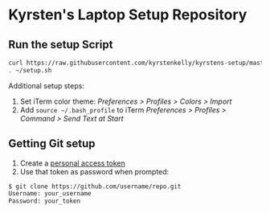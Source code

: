 # Kyrsten's Laptop Setup Repository

## Run the setup Script
```bash
curl https://raw.githubusercontent.com/kyrstenkelly/kyrstens-setup/master/setup.sh > ~/setup.sh
. ~/setup.sh
```

Additional setup steps:
1. Set iTerm color theme: _Preferences > Profiles > Colors > Import_
2. Add `source ~/.bash_profile` to iTerm _Preferences > Profiles > Command > Send Text at Start_

## Getting Git setup
1. Create a [personal access token](https://github.com/settings/tokens)
2. Use that token as password when prompted: 
```bash
$ git clone https://github.com/username/repo.git
Username: your_username
Password: your_token
```

